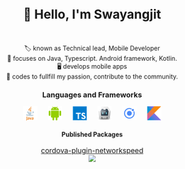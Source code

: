 
<h1 align='center'>👋 Hello, I'm Swayangjit</h1><br>
<p align='center'>
🏷 known as Technical lead, Mobile Developer<br>
🧠 focuses on Java, Typescript. Android framework, Kotlin.<br>
🖥 develops mobile apps<br>
💪 codes to fullfill my passion, contribute to the community.<br>
</p>

<h3 align='center'>Languages and Frameworks </h3>
<p align='center'>
<img height="32" src="https://raw.githubusercontent.com/swayangjit/swayangjit/master/res/java.png" hspace="10">
<img height="32" src="https://raw.githubusercontent.com/swayangjit/swayangjit/master/res/android.png" hspace="10">
<img height="32" src="https://raw.githubusercontent.com/swayangjit/swayangjit/master/res/typescript.png" hspace="10">
<img height="32" src="https://raw.githubusercontent.com/swayangjit/swayangjit/master/res/cordova.png" hspace="10">
<img height="32" src="https://raw.githubusercontent.com/swayangjit/swayangjit/master/res/ionic.png" hspace="10">
<img height="32" src="https://raw.githubusercontent.com/swayangjit/swayangjit/master/res/kotlin.png" hspace="10">
</p>
<h4 align='center'>Published Packages </h3>
<p align='center'>
<a href="https://www.npmjs.com/package/cordova-plugin-networkspeed"><span style="font-size: medium">cordova-plugin-networkspeed</span>
</a> <br>
<img src="https://img.shields.io/npm/dt/cordova-plugin-networkspeed.svg">
</p>